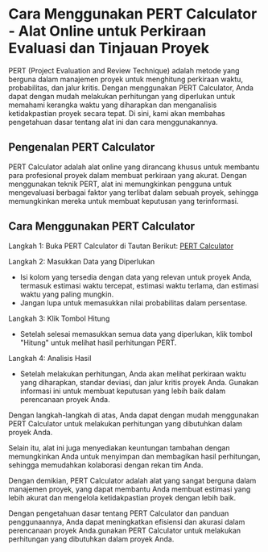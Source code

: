 Cara Menggunakan PERT Calculator - Alat Online untuk Perkiraan Evaluasi dan Tinjauan Proyek
===========================================================================================

PERT (Project Evaluation and Review Technique) adalah metode yang berguna dalam manajemen proyek untuk menghitung perkiraan waktu, probabilitas, dan jalur kritis. Dengan menggunakan PERT Calculator, Anda dapat dengan mudah melakukan perhitungan yang diperlukan untuk memahami kerangka waktu yang diharapkan dan menganalisis ketidakpastian proyek secara tepat. Di sini, kami akan membahas pengetahuan dasar tentang alat ini dan cara menggunakannya.

Pengenalan PERT Calculator
--------------------------

PERT Calculator adalah alat online yang dirancang khusus untuk membantu para profesional proyek dalam membuat perkiraan yang akurat. Dengan menggunakan teknik PERT, alat ini memungkinkan pengguna untuk mengevaluasi berbagai faktor yang terlibat dalam sebuah proyek, sehingga memungkinkan mereka untuk membuat keputusan yang terinformasi.

Cara Menggunakan PERT Calculator
--------------------------------

Langkah 1: Buka PERT Calculator di Tautan Berikut: [PERT Calculator](https://www.onlinecalculatorsfree.com/id/math/pert-calculator.html)

Langkah 2: Masukkan Data yang Diperlukan

- Isi kolom yang tersedia dengan data yang relevan untuk proyek Anda, termasuk estimasi waktu tercepat, estimasi waktu terlama, dan estimasi waktu yang paling mungkin.
- Jangan lupa untuk memasukkan nilai probabilitas dalam persentase.

Langkah 3: Klik Tombol Hitung

- Setelah selesai memasukkan semua data yang diperlukan, klik tombol "Hitung" untuk melihat hasil perhitungan PERT.

Langkah 4: Analisis Hasil

- Setelah melakukan perhitungan, Anda akan melihat perkiraan waktu yang diharapkan, standar deviasi, dan jalur kritis proyek Anda. Gunakan informasi ini untuk membuat keputusan yang lebih baik dalam perencanaan proyek Anda.

Dengan langkah-langkah di atas, Anda dapat dengan mudah menggunakan PERT Calculator untuk melakukan perhitungan yang dibutuhkan dalam proyek Anda.

Selain itu, alat ini juga menyediakan keuntungan tambahan dengan memungkinkan Anda untuk menyimpan dan membagikan hasil perhitungan, sehingga memudahkan kolaborasi dengan rekan tim Anda.

Dengan demikian, PERT Calculator adalah alat yang sangat berguna dalam manajemen proyek, yang dapat membantu Anda membuat estimasi yang lebih akurat dan mengelola ketidakpastian proyek dengan lebih baik.

Dengan pengetahuan dasar tentang PERT Calculator dan panduan penggunaannya, Anda dapat meningkatkan efisiensi dan akurasi dalam perencanaan proyek Anda.gunakan PERT Calculator untuk melakukan perhitungan yang dibutuhkan dalam proyek Anda.
